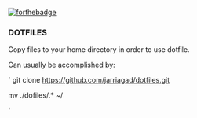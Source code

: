 [![forthebadge](https://forthebadge.com/images/badges/built-with-grammas-recipe.svg)](https://forthebadge.com)
### DOTFILES

Copy files to your home directory in order to use dotfile.

Can usually be accomplished by:

`
git clone https://github.com/jarriagad/dotfiles.git

mv ./dofiles/.* ~/

'




